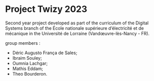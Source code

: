 # Project Twizy 2023

Second year project developed as part of the curriculum of the Digital Systems branch of the École nationale supérieure d’électricité et de mécanique in the Université de Lorraine (Vandœuvre-lès-Nancy - FR).

group members :
- Déric Augusto França de Sales;
- Ibraim Souley;
- Oumnia Lachgar;
- Mathis Eddam;
- Theo Bourderon.
